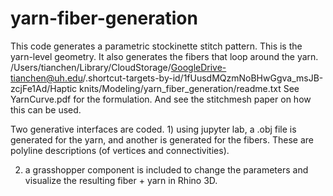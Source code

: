 # yarn-fiber-generation

This code generates a parametric stockinette stitch pattern. This is the yarn-level geometry. It also generates the fibers that loop around the yarn.
/Users/tianchen/Library/CloudStorage/GoogleDrive-tianchen@uh.edu/.shortcut-targets-by-id/1fUusdMQzmNoBHwGgva_msJB-zcjFe1Ad/Haptic knits/Modeling/yarn_fiber_generation/readme.txt
See YarnCurve.pdf for the formulation. And see the stitchmesh paper on how this can be used.  

Two generative interfaces are coded. 1) using jupyter lab, a .obj file is generated for the yarn, and another is generated for the fibers. These are polyline descriptions (of vertices and connectivities).

2) a grasshopper component is included to change the parameters and visualize the resulting fiber + yarn in Rhino 3D. 
